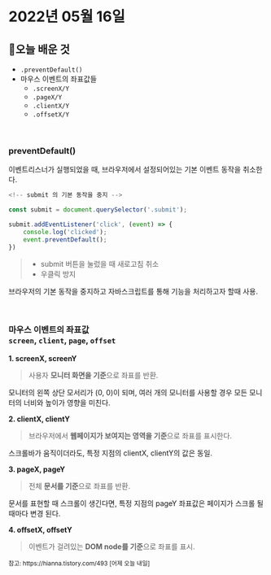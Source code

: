 # 2022년 05월 16일

## 📝오늘 배운 것

- `.preventDefault()`
- 마우스 이벤트의 좌표값들
  - `.screenX/Y`
  - `.pageX/Y`
  - `.clientX/Y`
  - `.offsetX/Y`

<br>

### preventDefault()

이벤트리스너가 실행되었을 때, 브라우저에서 설정되어있는 기본 이벤트 동작을 취소한다.

```javascript
<!-- submit 의 기본 동작을 중지 -->

const submit = document.querySelector('.submit');

submit.addEventListener('click', (event) => {
    console.log('clicked');
    event.preventDefault();
})
```

> - submit 버튼을 눌렀을 때 새로고침 취소
> - 우클릭 방지

브라우저의 기본 동작을 중지하고 자바스크립트를 통해 기능을 처리하고자 할때 사용.

<br>

### 마우스 이벤트의 좌표값 <br> `screen`, `client`, `page`, `offset`

**1. screenX, screenY**

> 사용자 **모니터 화면을 기준**으로 좌표를 반환.

모니터의 왼쪽 상단 모서리가 (0, 0)이 되며, 여러 개의 모니터를 사용할 경우 모든 모니터의 너비와 높이가 영향을 미친다.

**2. clientX, clientY**

> 브라우저에서 **웹페이지가 보여지는 영역을 기준**으로 좌표를 표시한다.

스크롤바가 움직이더라도, 특정 지점의 clientX, clientY의 값은 동일.

**3. pageX, pageY**

> 전체 **문서를 기준**으로 좌표를 반환.

문서를 표현할 때 스크롤이 생긴다면, 특정 지점의 pageY 좌표값은 페이지가 스크롤 될때마다 변경 된다.

**4. offsetX, offsetY**

> 이벤트가 걸려있는 **DOM node를 기준**으로 좌표를 표시.

<small>
참고: https://hianna.tistory.com/493 [어제 오늘 내일] </small>
